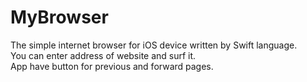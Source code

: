 # MyBrowser

The simple internet browser for iOS device written by Swift language.</br>
You can enter address of website and surf it.</br>
App have button for previous and forward pages.</br>
